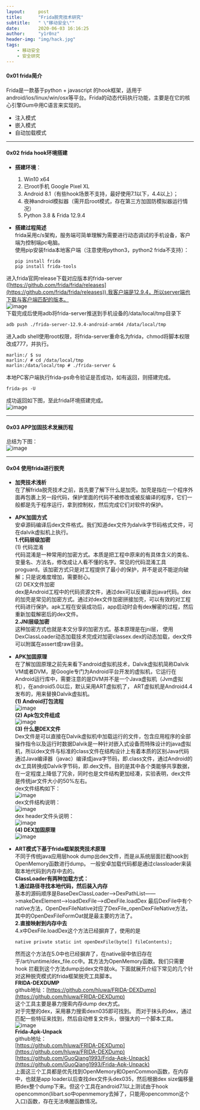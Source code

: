 ```yaml
---
layout:     post
title:      "Frida脱壳技术研究"
subtitle:   " \"移动安全\""
date:       2020-06-03 16:16:25
author:     "y1r0nz"
header-img: "img/hack.jpg"
tags:
    - 移动安全
    - 安全研究
---
```




#### 0x01 frida简介 

Frida是一款基于python + javascript 的hook框架，适用于android/ios/linux/win/osx等平台。Frida的动态代码执行功能，主要是在它的核心引擎Gum中用C语言来实现的。
* 注入模式
* 嵌入模式
* 自动加载模式

--- 

#### 0x02 frida hook环境搭建

* __搭建环境__：
  1. Win10 x64
  2. 已root手机 Google Pixel XL
  3. Android 8.1（有些hook场景不支持，最好使用7.1以下，4.4以上）；
  4. 夜神android模拟器（需开启root模式，存在第三方加固防模拟器运行情况）
  5. Python 3.8 & Frida 12.9.4

* __搭建过程简述__  
frida采用c/s架构，服务端可简单理解为需要进行动态调试的手机设备，客户端为控制端pc电脑。   
使用pip安装frida本地客户端（注意使用python3，python2 frida不支持）：

  ```
  pip install frida
  pip install frida-tools
  ```  
  

进入frida官网release下载对应版本的frida-server ([https://github.com/frida/frida/releases](https://github.com/frida/frida/releases)),我客户端是12.9.4，所以server端也下载与客户端匹配的版本。  
![image](https://github.com/yangrz/blog/raw/gh-pages/img/frida1.png)  
下载完成后使用adb将frida-server推送到手机设备的/data/local/tmp目录下  

  ```
  adb push ./frida-server-12.9.4-android-arm64 /data/local/tmp 
  ```
进入adb shell使用root权限，将frida-server重命名为frida，chmod将脚本权限改成777，并执行。

  ```
  marlin:/ $ su
  marlin:/ # cd /data/local/tmp
  marlin:/data/local/tmp # ./frida-server &
  ```
本地PC客户端执行frida-ps命令验证是否成功，如有返回，则搭建完成。

  ```
  frida-ps -U
  ```
成功返回如下图，至此frida环境搭建完成。  
![image](https://github.com/yangrz/blog/raw/gh-pages/img/frida2.png)


--- 

#### 0x03 APP加固技术发展历程
总结为下图：  
![image](https://github.com/yangrz/blog/raw/gh-pages/img/frida3.png)  
  
---

#### 0x04 使用frida进行脱壳
* __加壳技术浅析__  
在了解frida脱壳技术之前，首先要了解下什么是加壳。加壳是指在一个程序外面再包裹上另一段代码，保护里面的代码不被修改或被反编译的程序，它们一般都是先于程序运行，拿到控制权，然后完成它们对软件的保护。  
* __APK加固方式__  
安卓源码编译后dex文件格式。我们知道dex文件为dalvik字节码格式文件，可在dalvik虚拟机上执行。  
__1.代码层级加密__  
(1) 代码混淆  
代码混淆是一种常用的加密方式。本质是把工程中原来的有具体含义的类名、变量名、方法名，修改成让人看不懂的名字。常见的代码混淆工具proguard。该加密方式只是对工程提供了最小的保护，并不是说不能逆向破解；只是说难度增加，需要耐心。  
(2) DEX文件加密  
dex是Android工程中的代码资源文件，通过dex可以反编译出java代码。dex的加壳是常见的加密方式。通过对dex文件加密拼接加壳，可以有效的对工程代码进行保护。apk工程在安装成功后，app启动时会有dex解密的过程，然后重新加载解密后的dex文件。  
__2.JNI层级加密__  
这种加密方式也就是本文分享的加密方式。基本原理是在jni层， 使用DexClassLoader动态加载技术完成对加密classex.dex的动态加载，dex文件可以附属在assert或raw目录。  
* __APK加固原理__  
在了解加固原理之前先来看下android虚拟机技术，Dalvik虚拟机简称Dalvik VM或者DVM，是Google专门为Android平台开发的虚拟机，它运行在Android运行库中，需要注意的是DVM并不是一个Java虚拟机（Jvm虚拟机），在android5.0以后，默认采用ART虚拟机了，
ART虚拟机是Android4.4发布的，用来替换Dalvik虚拟机。  
__(1) Android打包流程__  
  ![image](https://github.com/yangrz/blog/raw/gh-pages/img/frida4.png)  
__(2) Apk包文件组成__  
  ![image](https://github.com/yangrz/blog/raw/gh-pages/img/frida5.png)  
__(3) 什么是DEX文件__  
Dex文件是可以直接在Dalvik虚拟机中加载运行的文件，包含应用程序的全部操作指令以及运行时数据Dalvik是一种针对嵌入式设备而特殊设计的java虚拟机，所以dex文件与标准的class文件在结构设计上有着本质的区别Java代码通过Java编译器（javac）编译成java字节码，即.class文件，通过Android的dx工具转换成Dalvik字节码，即.dex文件。目的是其中各个类能够共享数据，在一定程度上降低了冗余，同时也是文件结构更加经凑，实验表明，dex文件是传统jar文件大小的50%左右。  
dex文件结构如下：  
![image](https://github.com/yangrz/blog/raw/gh-pages/img/frida6.png)   
dex文件结构说明：  
![image](https://github.com/yangrz/blog/raw/gh-pages/img/frida7.png)  
dex header文件头说明：  
![image](https://github.com/yangrz/blog/raw/gh-pages/img/frida8.png)  
__(4) DEX加固原理__  
![image](https://github.com/yangrz/blog/raw/gh-pages/img/frida9.png)  

* __ART模式下基于frida框架脱壳技术原理__  
不同于传统java应用层hook dump出dex文件，而是从系统层面拦截hook到OpenMemory函数进行dump。
一般安卓加载代码都是通过classloader来装取本地代码到内存中去的。  
__ClassLoader有两种加载方式：__  
__1.通过路径寻找本地代码，然后装入内存__  
基本的源码顺序是BaseDexClassLoader——>DexPathList——>makeDexElement——>loadDexFile—>dDexFile.loadDex
最后DexFile中有个native方法，OpenDexFileNative对应了DexFile_openDexFileNative方法，其中的OpenDexFileFormOat就是最主要的方法了。  
__2.直接映射到内存中去__  
4.x中DexFile.loadDex这个方法已经摒弃了，使用的是  

  ```
  native private static int openDexFile(byte[] fileContents);
  ```  
  然而这个方法在5.0中也已经摒弃了，在native层中依旧存在于/art/runtime/dex_file.cc中。其方法为OpenMemory函数。我们只需要hook 拦截到这个方法dump出dex文件就ok。下面就展开介绍下常见的几个针对这种脱壳模式的frida框架脱壳工具脚本。  
__FRIDA-DEXDUMP__  
github地址：[https://github.com/hluwa/FRIDA-DEXDump](https://github.com/hluwa/FRIDA-DEXDump)  
这个工具主要是暴力搜索内存dump dex方式。  
对于完整的dex，采用暴力搜索dexn035即可找到。
而对于抹头的dex，通过匹配一些特征来找到，然后自动修复文件头，很强大的一个脚本工具。  
![image](https://github.com/yangrz/blog/raw/gh-pages/img/frida10.png)  
__Frida-Apk-Unpack__  
github地址：  
[https://github.com/hluwa/FRIDA-DEXDump](https://github.com/hluwa/FRIDA-DEXDump)  
[https://github.com/GuoQiang1993/Frida-Apk-Unpack](https://github.com/GuoQiang1993/Frida-Apk-Unpack)  
上面这三个工具都是优先找到OpenMemory和OpenCommon函数，在内存中，也就是app loader以后查找dex文件头dex035，然后根据dex size偏移量把dex整个dump下来。但这个工具在android7.1以上测试由于hook opencommon(libart.so中openmemory去掉了，只能用opencommon这个入口)函数，存在无法唤醒函数情况。
  
